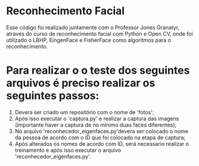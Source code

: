  # Reconhecimento Facial
Esse código foi realizado juntamente com o Professor Jones Granatyr, através do curso de reconhecimento facial com Python e Open CV, onde foi utilizado o LBHP, EingenFace e FisherFace como algoritmos para o reconhecimento. 

 # Para realizar o o teste dos seguintes arquivos é preciso realizar os seguintes passos:
 1) Devera ser criado um repositório com o nome de 'fotos';
 2) Após isso executar o 'captura.py' e realizar a captura das imagens (importante haver a captura de no minimo duas faces diferentes);
 3) No arquivo 'reconhecedor_eigenfaces.py'devera ser colocado o nome da pessoa de acordo com o ID que foi colocado na etapa de captura;
 4) Após alterados os nomes de acordo com ID, será necessario realizar o treinamento e após isso executar o arquivo 'reconhecedor_eigenfaces.py'.

